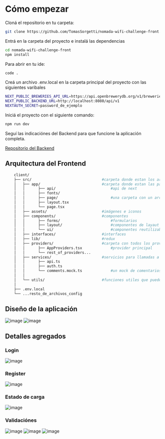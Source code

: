 # Cómo empezar

Cloná el repositorio en tu carpeta:

```bash
git clone https://github.com/TomasSorgetti/nomada-wifi-challenge-front.git
```

Entrá en la carpeta del proyecto e instalá las dependencias

```bash
cd nomada-wifi-challenge-front
npm install
```

Para abrir en tu ide:

```bash
code .
```

Creá un archivo .env.local en la carpeta principal del proyecto con las siguientes varibales

```bash
NEXT_PUBLIC_BREWERIES_API_URL=https://api.openbrewerydb.org/v1/breweries
NEXT_PUBLIC_BACKEND_URL=http://localhost:8080/api/v1
NEXTAUTH_SECRET=password_de_ejemplo
```

Iniciá el proyecto con el siguiente comando:

```bash
npm run dev
```

Seguí las indicaciónes del Backend para que funcione la aplicación completa.

[Repositorio del Backend](https://github.com/TomasSorgetti/nomada-wifi-challenge-server)

## Arquitectura del Frontend

```bash
    client/
    ├── src/                                #carpeta donde estan los archivos principales de la aplicación
    │   ├── app/                            #carpeta donde estan las páginas
    │   │      ├── api/                         #api de next
    │   │      ├── fonts/
    │   │      ├── page/                        #una carpeta con un archivo page.tsx por cada página
    │   │      ├── layout.tsx
    │   │      └── page.tsx
    │   ├── assets/                         #imágenes e iconos
    │   ├── components/                     #componentes
    │   │      ├── forms/                       #formularios
    │   │      ├── layout/                      #componentes de layaut
    │   │      └── ui/                          #componentes reutilizables
    │   ├── interfaces/                     #interfaces
    │   ├── lib/                            #redux
    │   ├── providers/                      #carpeta con todos los providers para importar en layaut
    │   │      ├── AppProviders.tsx             #provider principal
    │   │      └── rest_of_providers...
    │   ├── services/                       #servicios para llamadas a apis
    │   │      ├── api.ts
    │   │      ├── auth.ts
    │   │      └── comments.mock.ts             #un mock de comentarios para simular una llamada a una api
    │   │
    │   └── utils/                          #funciones utiles que pueden ser reutilizables
    │
    ├── .env.local
    └── ...resto_de_archivos_config
```

## Diseño de la aplicación

![image](https://github.com/user-attachments/assets/a047dba4-9e72-4541-b787-e4ccca81edb3)
![image](https://github.com/user-attachments/assets/67eeb0c8-a4cb-44e5-bf98-852e5d9068aa)

## Detalles agregados

### Login

![image](https://github.com/user-attachments/assets/6efc0e13-1a29-4a75-b7b5-eeb2ffc7e617)

### Register

![image](https://github.com/user-attachments/assets/01c1ed8c-ea7a-46ff-af9d-0332dc08a1f2)

### Estado de carga

![image](https://github.com/user-attachments/assets/85194dca-c800-43f8-8884-3e880812c2d6)

### Validaciónes

![image](https://github.com/user-attachments/assets/7cefebe8-db1f-4277-910d-8d8b3e6038a5)
![image](https://github.com/user-attachments/assets/8c6d75dd-3f6b-45e1-934c-03be0b1f6032)
![image](https://github.com/user-attachments/assets/9e21a5bd-0dcc-4bad-99e1-53bdfce977fc)
